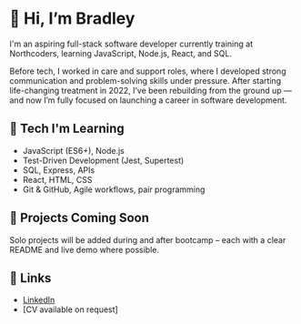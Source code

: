 # 👋 Hi, I’m Bradley

I'm an aspiring full-stack software developer currently training at Northcoders, learning JavaScript, Node.js, React, and SQL.

Before tech, I worked in care and support roles, where I developed strong communication and problem-solving skills under pressure. After starting life-changing treatment in 2022, I’ve been rebuilding from the ground up — and now I’m fully focused on launching a career in software development.

## 🔧 Tech I'm Learning
- JavaScript (ES6+), Node.js
- Test-Driven Development (Jest, Supertest)
- SQL, Express, APIs
- React, HTML, CSS
- Git & GitHub, Agile workflows, pair programming

## 📌 Projects Coming Soon
Solo projects will be added during and after bootcamp – each with a clear README and live demo where possible.

## 🔗 Links
- [LinkedIn](https://linkedin.com/in/Brad-M2K)
- [CV available on request]

